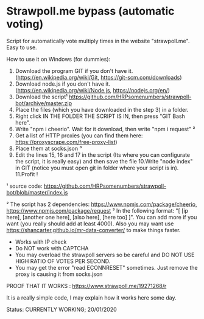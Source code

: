 # Strawpoll.me bypass (automatic voting)
Script for automatically vote multiply times in the website "strawpoll.me". Easy to use.

How to use it on Windows (for dummies):

1. Download the program GIT if you don't have it. (https://en.wikipedia.org/wiki/Git, https://git-scm.com/downloads)
2. Download node.js if you don't have it. (https://en.wikipedia.org/wiki/Node.js, https://nodejs.org/en/)
3. Download the script¹ https://github.com/HRPsomenumbers/strawpoll-bot/archive/master.zip
4. Place the files (which you have downloaded in the step 3) in a folder.
5. Right click IN THE FOLDER THE SCRIPT IS IN, then press "GIT Bash here".
6. Write "npm i cheerio". Wait for it download, then write "npm i request" ²
7. Get a list of HTTP proxies (you can find them here: https://proxyscrape.com/free-proxy-list)
8. Place them at socks.json ³
9. Edit the lines 15, 16 and 17 in the script (Its where you can configurate the script, it is really easy) and then save the file
10.Write "node index" in GIT (notice you must open git in folder where your script is in).
11.Profit !


¹ source code: https://github.com/HRPsomenumbers/strawpoll-bot/blob/master/index.js

² The script has 2 dependencies: https://www.npmjs.com/package/cheerio, https://www.npmjs.com/package/request
³ In the following format: "[ [ip here], [another one here], [also here], [here too] ]". You can add more if you want (you really should add at least 4000). Also you may want use https://shancarter.github.io/mr-data-converter/ to make things faster.



* Works with IP check
* Do NOT work with CAPTCHA
* You may overload the strawpoll servers so be careful and DO NOT USE HIGH RATIO OF VOTES PER SECOND. 
* You may get the error "read ECONNRESET" sometimes. Just remove the proxy is causing it from socks.json


PROOF THAT IT WORKS : https://www.strawpoll.me/19271268/r

It is a really simple code, I may explain how it works here some day.

Status: CURRENTLY WORKING; 20/01/2020
